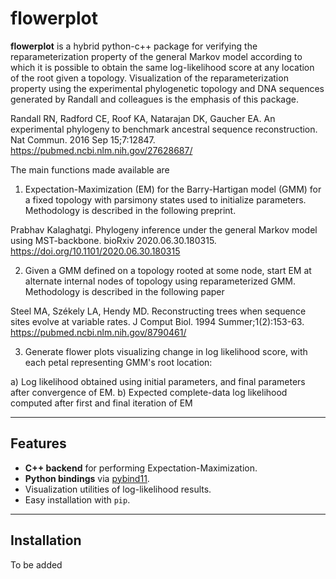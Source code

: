 
# flowerplot

**flowerplot** is a hybrid python-c++ package for verifying the reparameterization property of the general Markov model according to which it is possible to obtain the same log-likelihood score at any location of the root given a topology. Visualization of the reparameterization property using the experimental phylogenetic topology and DNA sequences generated by Randall and colleagues is the emphasis of this package.

Randall RN, Radford CE, Roof KA, Natarajan DK, Gaucher EA. An experimental phylogeny to benchmark ancestral sequence reconstruction. Nat Commun. 2016 Sep 15;7:12847. https://pubmed.ncbi.nlm.nih.gov/27628687/

The main functions made available are 

1. Expectation-Maximization (EM) for the Barry-Hartigan model (GMM) for a fixed topology with parsimony states used to initialize parameters. Methodology is described in the following preprint.

Prabhav Kalaghatgi. Phylogeny inference under the general Markov model using MST-backbone.
bioRxiv 2020.06.30.180315. https://doi.org/10.1101/2020.06.30.180315

2. Given a GMM defined on a topology rooted at some node, start EM at alternate internal nodes of topology using reparameterized GMM. Methodology is described in the following paper 

Steel MA, Székely LA, Hendy MD. Reconstructing trees when sequence sites evolve at variable rates.
J Comput Biol. 1994 Summer;1(2):153-63. https://pubmed.ncbi.nlm.nih.gov/8790461/

3. Generate flower plots visualizing change in log likelihood score, with each petal representing GMM's root location:

a) Log likelihood obtained using initial parameters, and final parameters after convergence of EM.
b) Expected complete-data log likelihood computed after first and final iteration of EM

---

## Features

- **C++ backend** for performing Expectation-Maximization.
- **Python bindings** via [pybind11](https://pybind11.readthedocs.io/).
- Visualization utilities of log-likelihood results.
- Easy installation with `pip`.

---

## Installation

To be added